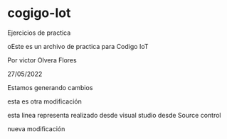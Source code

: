 # cogigo-Iot
Ejercicios de practica

oEste es un archivo de practica para Codigo IoT

Por victor Olvera Flores

27/05/2022


Estamos generando cambios

esta es otra modificación

esta linea representa realizado desde visual studio desde Source control

nueva modificación